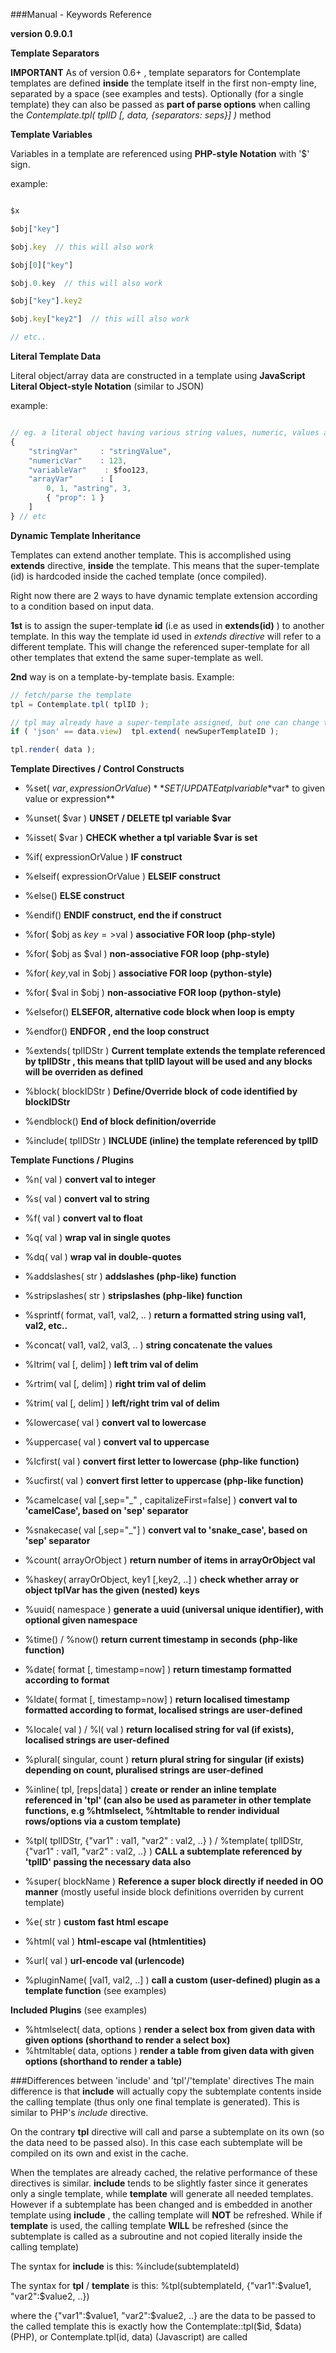 ###Manual - Keywords Reference


**version 0.9.0.1**


__Template Separators__


**IMPORTANT** As of version 0.6+ , template separators for Contemplate templates are defined **inside** the template itself
in the first non-empty line, separated by a space (see examples and tests). Optionally (for a single template) they can also be passed as **part of parse options** when calling the *Contemplate.tpl( tplID [, data, {separators: seps}] )* method



__Template Variables__


Variables in a template are referenced using **PHP-style Notation** with '$' sign. 

example:

```javascript

$x 

$obj["key"]

$obj.key  // this will also work

$obj[0]["key"]

$obj.0.key  // this will also work

$obj["key"].key2

$obj.key["key2"]  // this will also work

// etc..

```



__Literal Template Data__


Literal object/array data are constructed in a template using **JavaScript Literal Object-style Notation** (similar to JSON)

example:

```javascript

// eg. a literal object having various string values, numeric, values and arrays:
{ 
    "stringVar"     : "stringValue", 
    "numericVar"    : 123, 
    "variableVar"    : $foo123, 
    "arrayVar"      : [
        0, 1, "astring", 3, 
        { "prop": 1 } 
    ] 
} // etc

```


__Dynamic Template Inheritance__

Templates can extend another template. This is accomplished using **extends** directive, **inside** the template.
This means that the super-template (id) is hardcoded inside the cached template (once compiled).

Right now there are 2 ways to have dynamic template extension according to a condition based on input data.


**1st** is to assign the super-template **id** (i.e as used in **extends(id)** ) to another template. 
In this way the template id used in *extends directive* will refer to a different template.
This will change the referenced super-template for all other templates that extend the same super-template as well.


**2nd** way is on a template-by-template basis. Example:

```javascript
// fetch/parse the template
tpl = Contemplate.tpl( tplID );

// tpl may already have a super-template assigned, but one can change this
if ( 'json' == data.view)  tpl.extend( newSuperTemplateID );

tpl.render( data );

```


__Template Directives / Control Constructs__


* %set( $var, expressionOrValue )  **SET / UPDATE a tpl variable *$var* to given value or expression**
* %unset( $var )  **UNSET / DELETE tpl variable $var**
* %isset( $var )  **CHECK whether a tpl variable $var is set**



* %if( expressionOrValue )  **IF construct**
* %elseif( expressionOrValue )  **ELSEIF construct**
* %else()  **ELSE construct**
* %endif() **ENDIF construct, end the if construct**




* %for( $obj as $key=>$val )  **associative FOR loop (php-style)**
* %for( $obj as $val )  **non-associative FOR loop (php-style)**
* %for( $key,$val in $obj )  **associative FOR loop (python-style)**
* %for( $val in $obj )  **non-associative FOR loop (python-style)**
* %elsefor()   **ELSEFOR, alternative code block when loop is empty**
* %endfor()  **ENDFOR , end the loop construct**




* %extends( tplIDStr )  **Current template extends the template referenced by tplIDStr , this means that tplID layout will be used and any blocks will be overriden as defined**
* %block( blockIDStr )  **Define/Override block of code identified by blockIDStr**
* %endblock()  **End of block definition/override**



* %include( tplIDStr )  **INCLUDE (inline) the template referenced by tplID**



__Template Functions / Plugins__


* %n( val )   **convert val to integer**
* %s( val )   **convert val to string**
* %f( val )   **convert val to float**
* %q( val )   **wrap val in single quotes**
* %dq( val )  **wrap val in double-quotes**



* %addslashes( str )  **addslashes (php-like) function**
* %stripslashes( str )  **stripslashes (php-like) function**
* %sprintf( format, val1, val2, .. )   **return a formatted string using val1, val2, etc..**
* %concat( val1, val2, val3, .. )  **string concatenate the values**
* %ltrim( val [, delim] )   **left trim val of delim**
* %rtrim( val [, delim] )   **right trim val of delim**
* %trim( val [, delim] )   **left/right trim val of delim**
* %lowercase( val )   **convert val to lowercase**
* %uppercase( val )   **convert val to uppercase**
* %lcfirst( val )   **convert first letter to lowercase (php-like function)**
* %ucfirst( val )   **convert first letter to uppercase (php-like function)**
* %camelcase( val [,sep="_" , capitalizeFirst=false] )   **convert val to 'camelCase', based on 'sep' separator**
* %snakecase( val [,sep="_"] )   **convert val to 'snake_case', based on 'sep' separator**




* %count( arrayOrObject )  **return number of items in arrayOrObject val**
* %haskey( arrayOrObject, key1 [,key2, ..] )  **check whether array or object tplVar has the given (nested) keys**
* %uuid( namespace )  **generate a uuid (universal unique identifier), with optional given namespace**




* %time() / %now()   **return current timestamp in seconds (php-like function)**
* %date( format [, timestamp=now] )  **return timestamp formatted according to format**
* %ldate( format [, timestamp=now] )  **return localised timestamp formatted according to format, localised strings are user-defined**
* %locale( val ) / %l( val )  **return localised string for val (if exists), localised strings are user-defined**
* %plural( singular, count )  **return plural string for singular (if exists) depending on count, pluralised strings are user-defined**




* %inline( tpl, [reps|data] )  **create or render an inline template referenced in 'tpl' (can also be used as parameter in other template functions, e.g %htmlselect, %htmltable to render individual rows/options via a custom template)**
* %tpl( tplIDStr, {"var1" : val1, "var2" : val2, ..} ) / %template( tplIDStr, {"var1" : val1, "var2" : val2, ..} )  **CALL a subtemplate referenced by 'tplID' passing the necessary data also**
* %super( blockName )  **Reference a super block directly if needed in OO manner** (mostly useful inside block definitions overriden by current template)



* %e( str )   **custom fast html escape**
* %html( val )  **html-escape val (htmlentities)**
* %url( val )  **url-encode val (urlencode)**



* %pluginName( [val1, val2, ..] )  **call a custom (user-defined) plugin as a template function** (see examples)


**Included Plugins** (see examples)

* %htmlselect( data, options )  **render a select box from given data with given options (shorthand to render a select box)**
* %htmltable( data, options )  **render a table from given data with given options (shorthand to render a table)**



###Differences between 'include' and 'tpl'/'template' directives
The main difference is that __include__ will actually copy the subtemplate contents inside the calling template (thus only one final template is generated). This is similar to PHP's _include_ directive.

On the contrary __tpl__ directive will call and parse a subtemplate on its own (so the data need to be passed also). In this case each subtemplate will be compiled on its own and exist in the cache.

When the templates are already cached, the relative performance of these directives is similar. __include__ tends to be slightly faster since it generates only a single template, while __template__ will generate all needed templates. However if a subtemplate has been changed and is embedded in another template using __include__ , the calling template will __NOT__ be refreshed. While if __template__ is used, the calling template __WILL__ be refreshed (since the subtemplate is called as a subroutine and not copied literally inside the calling template)

The syntax for __include__ is this:  %include(subtemplateId)

The syntax for __tpl__ / __template__ is this: %tpl(subtemplateId, {"var1":$value1, "var2":$value2, ..}) 

where the {"var1":$value1, "var2":$value2, ..} are the data to be passed to the called template 
this is exactly how the Contemplate::tpl($id, $data) (PHP), or Contemplate.tpl(id, data) (Javascript) are called



